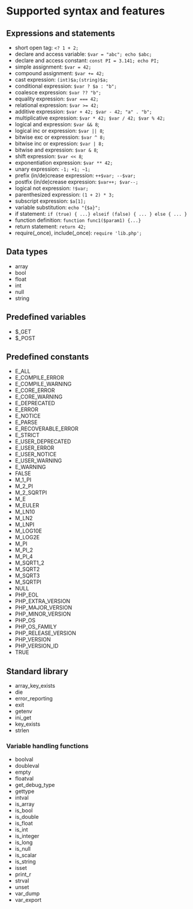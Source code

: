 # Supported syntax and features

## Expressions and statements
- short open tag: `<? 1 + 2;`
- declare and access variable: `$var = "abc"; echo $abc;`
- declare and access constant: `const PI = 3.141; echo PI;`
- simple assignment: `$var = 42;`
- compound assignment: `$var += 42;`
- cast expression: `(int)$a;(string)$a;`
- conditional expression: `$var ? $a : "b";`
- coalesce expression: `$var ?? "b";`
- equality expression: `$var === 42;`
- relational expression: `$var >= 42;`
- additive expression: `$var + 42; $var - 42; "a" . "b";`
- multiplicative expression: `$var * 42; $var / 42; $var % 42;`
- logical and expression: `$var && 8`;
- logical inc or expression: `$var || 8`;
- bitwise exc or expression: `$var ^ 8;`
- bitwise inc or expression: `$var | 8;`
- bitwise and expression: `$var & 8`;
- shift expression: `$var << 8`;
- exponentiation expression: `$var ** 42;`
- unary expression: `-1; +1; ~1;`
- prefix (in/de)crease expression: `++$var; --$var;`
- postfix (in/de)crease expression: `$var++; $var--;`
- logical not expression: `!$var;`
- parenthesized expression: `(1 + 2) * 3;`
- subscript expression: `$a[1];`
- variable substitution: `echo "{$a}";`
- if statement: `if (true) { ...} elseif (false) { ... } else { ... }`
- function definition: `function func1($param1) {...}`
- return statement: `return 42;`
- require(_once), include(_once): `require 'lib.php';`

## Data types
- array
- bool
- float
- int
- null
- string

## Predefined variables
- $_GET
- $_POST

## Predefined constants
- E_ALL
- E_COMPILE_ERROR
- E_COMPILE_WARNING
- E_CORE_ERROR
- E_CORE_WARNING
- E_DEPRECATED
- E_ERROR
- E_NOTICE
- E_PARSE
- E_RECOVERABLE_ERROR
- E_STRICT
- E_USER_DEPRECATED
- E_USER_ERROR
- E_USER_NOTICE
- E_USER_WARNING
- E_WARNING
- FALSE
- M_1_PI
- M_2_PI
- M_2_SQRTPI
- M_E
- M_EULER
- M_LN10
- M_LN2
- M_LNPI
- M_LOG10E
- M_LOG2E
- M_PI
- M_PI_2
- M_PI_4
- M_SQRT1_2
- M_SQRT2
- M_SQRT3
- M_SQRTPI
- NULL
- PHP_EOL
- PHP_EXTRA_VERSION
- PHP_MAJOR_VERSION
- PHP_MINOR_VERSION
- PHP_OS
- PHP_OS_FAMILY
- PHP_RELEASE_VERSION
- PHP_VERSION
- PHP_VERSION_ID
- TRUE

## Standard library
- array_key_exists
- die
- error_reporting
- exit
- getenv
- ini_get
- key_exists
- strlen

### Variable handling functions
- boolval
- doubleval
- empty
- floatval
- get_debug_type
- gettype
- intval
- is_array
- is_bool
- is_double
- is_float
- is_int
- is_integer
- is_long
- is_null
- is_scalar
- is_string
- isset
- print_r
- strval
- unset
- var_dump
- var_export